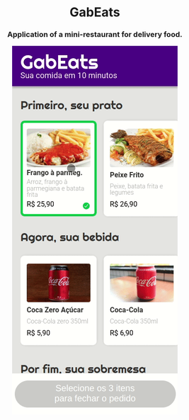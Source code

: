 <h1 align="center">GabEats</h1>
<h3 align="center">Application of a mini-restaurant for delivery food.</h3>

<p align="center">
<img src="./img/gabEats.gif">
</p>
